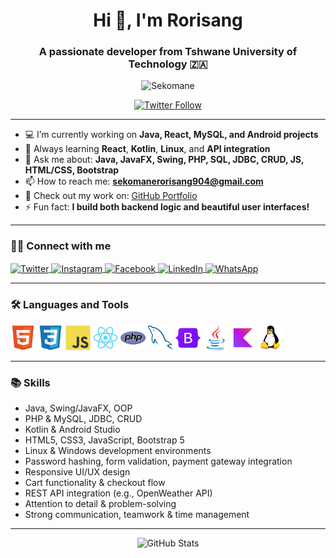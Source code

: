 <h1 align="center">Hi 👋, I'm Rorisang</h1>

<h3 align="center">A passionate developer from Tshwane University of Technology 🇿🇦</h3>

<p align="center">
  <img src="https://komarev.com/ghpvc/?username=Sekomane" alt="Sekomane" />
</p>

<p align="center">
  <a href="https://twitter.com/Rorisang06394" target="blank">
    <img src="https://img.shields.io/twitter/follow/Rorisang06394?logo=twitter&style=for-the-badge" alt="Twitter Follow" />
  </a>
</p>

---

- 💻 I’m currently working on **Java, React, MySQL, and Android projects**
- 🧠 Always learning **React**, **Kotlin**, **Linux**, and **API integration**
- 💬 Ask me about: **Java, JavaFX, Swing, PHP, SQL, JDBC, CRUD, JS, HTML/CSS, Bootstrap**
- 📫 How to reach me: **sekomanerorisang904@gmail.com**
- 🧰 Check out my work on: [GitHub Portfolio](https://github.com/Sekomane)
- ⚡ Fun fact: **I build both backend logic and beautiful user interfaces!**

---

<h3 align="left">🧑‍💻 Connect with me</h3>

<p align="left">
  <a href="https://twitter.com/Rorisang06394" target="blank">
    <img align="center" src="https://cdn.jsdelivr.net/npm/simple-icons@3.0.1/icons/twitter.svg" alt="Twitter" height="30" width="40" />
  </a>
  <a href="https://www.instagram.com/ro.ri4311/#" target="blank">
    <img align="center" src="https://cdn.jsdelivr.net/npm/simple-icons@3.0.1/icons/instagram.svg" alt="Instagram" height="30" width="40" />
  </a>
  <a href="https://www.facebook.com/yeayea.rorisang" target="blank">
    <img align="center" src="https://cdn.jsdelivr.net/npm/simple-icons@3.0.1/icons/facebook.svg" alt="Facebook" height="30" width="40" />
  </a>
  <a href="https://www.linkedin.com/in/rorisang-sekomane-413420268/" target="blank">
    <img align="center" src="https://cdn.jsdelivr.net/npm/simple-icons@3.0.1/icons/linkedin.svg" alt="LinkedIn" height="30" width="40" />
  </a>
  <a href="https://wa.me/27639457648" target="blank">
    <img align="center" src="https://cdn.jsdelivr.net/npm/simple-icons@3.0.1/icons/whatsapp.svg" alt="WhatsApp" height="30" width="40" />
  </a>
</p>

---

<h3 align="left">🛠️ Languages and Tools</h3>

<p align="left">
  <a href="#"><img src="https://raw.githubusercontent.com/devicons/devicon/master/icons/html5/html5-original.svg" alt="HTML5" width="40" height="40"/></a>
  <a href="#"><img src="https://raw.githubusercontent.com/devicons/devicon/master/icons/css3/css3-original.svg" alt="CSS3" width="40" height="40"/></a>
  <a href="#"><img src="https://raw.githubusercontent.com/devicons/devicon/master/icons/javascript/javascript-original.svg" alt="JavaScript" width="40" height="40"/></a>
  <a href="#"><img src="https://raw.githubusercontent.com/devicons/devicon/master/icons/react/react-original.svg" alt="React" width="40" height="40"/></a>
  <a href="#"><img src="https://raw.githubusercontent.com/devicons/devicon/master/icons/php/php-original.svg" alt="PHP" width="40" height="40"/></a>
  <a href="#"><img src="https://raw.githubusercontent.com/devicons/devicon/master/icons/mysql/mysql-original.svg" alt="MySQL" width="40" height="40"/></a>
  <a href="#"><img src="https://raw.githubusercontent.com/devicons/devicon/master/icons/bootstrap/bootstrap-original.svg" alt="Bootstrap" width="40" height="40"/></a>
  <a href="#"><img src="https://raw.githubusercontent.com/devicons/devicon/master/icons/java/java-original.svg" alt="Java" width="40" height="40"/></a>
  <a href="#"><img src="https://raw.githubusercontent.com/devicons/devicon/master/icons/kotlin/kotlin-original.svg" alt="Kotlin" width="40" height="40"/></a>
  <a href="#"><img src="https://raw.githubusercontent.com/devicons/devicon/master/icons/linux/linux-original.svg" alt="Linux" width="40" height="40"/></a>
</p>

---

<h3 align="left">📚 Skills</h3>

- Java, Swing/JavaFX, OOP
- PHP & MySQL, JDBC, CRUD
- Kotlin & Android Studio
- HTML5, CSS3, JavaScript, Bootstrap 5
- Linux & Windows development environments
- Password hashing, form validation, payment gateway integration
- Responsive UI/UX design
- Cart functionality & checkout flow
- REST API integration (e.g., OpenWeather API)
- Attention to detail & problem-solving
- Strong communication, teamwork & time management

---

<p align="center">
  <img src="https://github-readme-stats.vercel.app/api?username=Sekomane&show_icons=true&count_private=true&hide_title=true" alt="GitHub Stats" />
</p>
